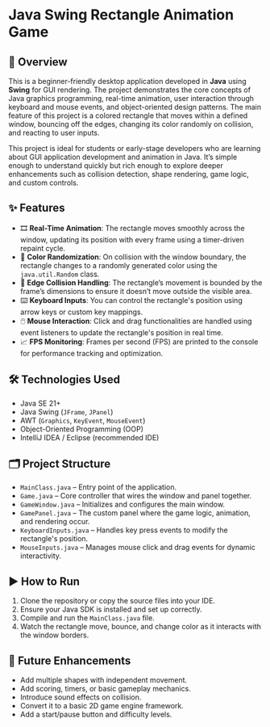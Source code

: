 # Java Swing Rectangle Animation Game

## 📌 Overview

This is a beginner-friendly desktop application developed in **Java** using **Swing** for GUI rendering. The project demonstrates the core concepts of Java graphics programming, real-time animation, user interaction through keyboard and mouse events, and object-oriented design patterns. The main feature of this project is a colored rectangle that moves within a defined window, bouncing off the edges, changing its color randomly on collision, and reacting to user inputs.

This project is ideal for students or early-stage developers who are learning about GUI application development and animation in Java. It’s simple enough to understand quickly but rich enough to explore deeper enhancements such as collision detection, shape rendering, game logic, and custom controls.

## ✨ Features

- 🎞️ **Real-Time Animation**: The rectangle moves smoothly across the window, updating its position with every frame using a timer-driven repaint cycle.
- 🎨 **Color Randomization**: On collision with the window boundary, the rectangle changes to a randomly generated color using the `java.util.Random` class.
- 🧱 **Edge Collision Handling**: The rectangle’s movement is bounded by the frame’s dimensions to ensure it doesn’t move outside the visible area.
- ⌨️ **Keyboard Inputs**: You can control the rectangle's position using arrow keys or custom key mappings.
- 🖱️ **Mouse Interaction**: Click and drag functionalities are handled using event listeners to update the rectangle's position in real time.
- 📈 **FPS Monitoring**: Frames per second (FPS) are printed to the console for performance tracking and optimization.

## 🛠️ Technologies Used

- Java SE 21+
- Java Swing (`JFrame`, `JPanel`)
- AWT (`Graphics`, `KeyEvent`, `MouseEvent`)
- Object-Oriented Programming (OOP)
- IntelliJ IDEA / Eclipse (recommended IDE)

## 🗂️ Project Structure

- `MainClass.java` – Entry point of the application.
- `Game.java` – Core controller that wires the window and panel together.
- `GameWindow.java` – Initializes and configures the main window.
- `GamePanel.java` – The custom panel where the game logic, animation, and rendering occur.
- `KeyboardInputs.java` – Handles key press events to modify the rectangle's position.
- `MouseInputs.java` – Manages mouse click and drag events for dynamic interactivity.

## ▶️ How to Run

1. Clone the repository or copy the source files into your IDE.
2. Ensure your Java SDK is installed and set up correctly.
3. Compile and run the `MainClass.java` file.
4. Watch the rectangle move, bounce, and change color as it interacts with the window borders.

## 🚀 Future Enhancements

- Add multiple shapes with independent movement.
- Add scoring, timers, or basic gameplay mechanics.
- Introduce sound effects on collision.
- Convert it to a basic 2D game engine framework.
- Add a start/pause button and difficulty levels.
